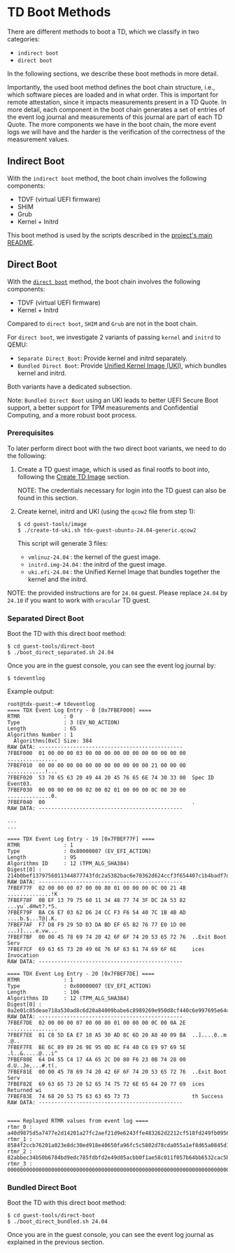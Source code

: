 # TD Boot Methods

There are different methods to boot a TD, which we classify in two categories:

- `indirect boot`
- `direct boot`

In the following sections, we describe these boot methods in more detail.

Importantly, the used boot method defines the boot chain structure, i.e., which software pieces are loaded and in what order.
This is important for remote attestation, since it impacts measurements present in a TD Quote.
In more detail, each component in the boot chain generates a set of entries of the event log journal and measurements of this journal are part of each TD Quote.
The more components we have in the boot chain, the more event logs we will have and the harder is the verification of the correctness of the measurement values.


## Indirect Boot

With the `indirect boot` method, the boot chain involves the following components:

- TDVF (virtual UEFI firmware)
- SHIM
- Grub
- Kernel + Initrd

This boot method is used by the scripts described in the [project's main README](https://github.com/canonical/tdx/tree/noble-24.04?tab=readme-ov-file#boot-td).


## Direct Boot

With the [`direct boot`](https://qemu-project.gitlab.io/qemu/system/linuxboot.html) method, the boot chain involves the following components:
- TDVF (virtual UEFI firmware)
- Kernel + Initrd

Compared to `direct boot`, `SHIM` and `Grub` are not in the boot chain.

For `direct boot`, we investigate 2 variants of passing `kernel` and `initrd` to QEMU:

- `Separate Direct Boot`: Provide kernel and initrd separately.
- `Bundled Direct Boot`: Provide [Unified Kernel Image (UKI)](https://uapi-group.org/specifications/specs/unified_kernel_image/), which bundles kernel and initrd.

Both variants have a dedicated subsection.

Note: `Bundled Direct Boot` using an UKI leads to better UEFI Secure Boot support, a better support for TPM measurements and Confidential Computing, and a more robust boot process.


### Prerequisites

To later perform direct boot with the two direct boot variants, we need to do the following:

1. Create a TD guest image, which is used as final rootfs to boot into, following the [Create TD Image](../../README.md#create-td-image) section.

    NOTE: The credentials necessary for login into the TD guest can also be found in this section.

2. Create kernel, initrd and UKI (using the `qcow2` file from step 1):

    ```
    $ cd guest-tools/image
    $ ./create-td-uki.sh tdx-guest-ubuntu-24.04-generic.qcow2
    ```

    This script will generate 3 files:
    - `vmlinuz-24.04` : the kernel of the guest image.
    - `initrd.img-24.04` : the initrd of the guest image.
    - `uki.efi-24.04` : the Unified Kernel Image that bundles together the kernel and the initrd.

NOTE: the provided instructions are for `24.04` guest.
    Please replace `24.04` by `24.10` if you want to work with `oracular` TD guest.


### Separated Direct Boot

Boot the TD with this direct boot method:

```
$ cd guest-tools/direct-boot
$ ./boot_direct_separated.sh 24.04
```

Once you are in the guest console, you can see the event log journal by:

```
$ tdeventlog
```

Example output:

```
root@tdx-guest:~# tdeventlog
==== TDX Event Log Entry - 0 [0x7FBEF000] ====
RTMR              : 0
Type              : 3 (EV_NO_ACTION)
Length            : 65
Algorithms Number : 1
  Algorithms[0xC] Size: 384
RAW DATA: ----------------------------------------------
7FBEF000  01 00 00 00 03 00 00 00 00 00 00 00 00 00 00 00  ................
7FBEF010  00 00 00 00 00 00 00 00 00 00 00 00 21 00 00 00  ............!...
7FBEF020  53 70 65 63 20 49 44 20 45 76 65 6E 74 30 33 00  Spec ID Event03.
7FBEF030  00 00 00 00 00 02 00 02 01 00 00 00 0C 00 30 00  ..............0.
7FBEF040  00                                               .
RAW DATA: ----------------------------------------------

...
...

==== TDX Event Log Entry - 19 [0x7FBEF77F] ====
RTMR              : 1
Type              : 0x80000007 (EV_EFI_ACTION)
Length            : 95
Algorithms ID     : 12 (TPM_ALG_SHA384)
Digest[0] : 214b0bef1379756011344877743fdc2a5382bac6e70362d624ccf3f654407c1b4badf7d8f9295dd3dabdef65b27677e0
RAW DATA: ----------------------------------------------
7FBEF77F  02 00 00 00 07 00 00 80 01 00 00 00 0C 00 21 4B  ..............!K
7FBEF78F  0B EF 13 79 75 60 11 34 48 77 74 3F DC 2A 53 82  ...yu`.4Hwt?.*S.
7FBEF79F  BA C6 E7 03 62 D6 24 CC F3 F6 54 40 7C 1B 4B AD  ....b.$...T@|.K.
7FBEF7AF  F7 D8 F9 29 5D D3 DA BD EF 65 B2 76 77 E0 1D 00  ...)]....e.vw...
7FBEF7BF  00 00 45 78 69 74 20 42 6F 6F 74 20 53 65 72 76  ..Exit Boot Serv
7FBEF7CF  69 63 65 73 20 49 6E 76 6F 63 61 74 69 6F 6E     ices Invocation
RAW DATA: ----------------------------------------------

==== TDX Event Log Entry - 20 [0x7FBEF7DE] ====
RTMR              : 1
Type              : 0x80000007 (EV_EFI_ACTION)
Length            : 106
Algorithms ID     : 12 (TPM_ALG_SHA384)
Digest[0] : 0a2e01c85deae718a530ad8c6d20a84009babe6c8989269e950d8cf440c6e997695e64d455c4174a652cd080f6230b74
RAW DATA: ----------------------------------------------
7FBEF7DE  02 00 00 00 07 00 00 80 01 00 00 00 0C 00 0A 2E  ................
7FBEF7EE  01 C8 5D EA E7 18 A5 30 AD 8C 6D 20 A8 40 09 BA  ..]....0..m .@..
7FBEF7FE  BE 6C 89 89 26 9E 95 0D 8C F4 40 C6 E9 97 69 5E  .l..&.....@...i^
7FBEF80E  64 D4 55 C4 17 4A 65 2C D0 80 F6 23 0B 74 28 00  d.U..Je,...#.t(.
7FBEF81E  00 00 45 78 69 74 20 42 6F 6F 74 20 53 65 72 76  ..Exit Boot Serv
7FBEF82E  69 63 65 73 20 52 65 74 75 72 6E 65 64 20 77 69  ices Returned wi
7FBEF83E  74 68 20 53 75 63 63 65 73 73                    th Success
RAW DATA: ----------------------------------------------


==== Replayed RTMR values from event log ====
rtmr_0 : a40d9875d5a7477e2d14201a27fc2aef21d9e6243ffe483262d2212cf518fd249fb0956d5d3ba30e6dca6d839c8e6212
rtmr_1 : 8584f2ccb76201a023e8dc30ed918e40650fa96fc5c5802d78cda055a1ef8d65a0845d1ced5bb9601ed0060a5bcf8802
rtmr_2 : 82abbec34b50b6784bd9edc785fdbfd2e49d05acbb0f1ae58c011f057b64bb6532cac5b9146bdb245992118d55d90013
rtmr_3 : 000000000000000000000000000000000000000000000000000000000000000000000000000000000000000000000000
```


### Bundled Direct Boot

Boot the TD with this direct boot method:

```
$ cd guest-tools/direct-boot
$ ./boot_direct_bundled.sh 24.04
```

Once you are in the guest console, you can see the event log journal as explained in the previous section.
